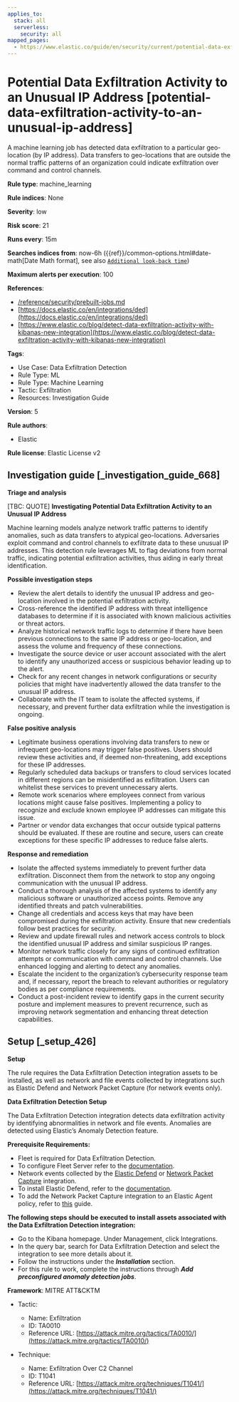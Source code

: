 ```yaml
---
applies_to:
  stack: all
  serverless:
    security: all
mapped_pages:
  - https://www.elastic.co/guide/en/security/current/potential-data-exfiltration-activity-to-an-unusual-ip-address.html
---
```


# Potential Data Exfiltration Activity to an Unusual IP Address [potential-data-exfiltration-activity-to-an-unusual-ip-address]

A machine learning job has detected data exfiltration to a particular geo-location (by IP address). Data transfers to geo-locations that are outside the normal traffic patterns of an organization could indicate exfiltration over command and control channels.

**Rule type**: machine_learning

**Rule indices**: None

**Severity**: low

**Risk score**: 21

**Runs every**: 15m

**Searches indices from**: now-6h ({{ref}}/common-options.html#date-math[Date Math format], see also [`Additional look-back time`](docs-content://solutions/security/detect-and-alert/create-detection-rule.md#rule-schedule))

**Maximum alerts per execution**: 100

**References**:

* [/reference/security/prebuilt-jobs.md](/reference/prebuilt-jobs.md)
* [https://docs.elastic.co/en/integrations/ded](https://docs.elastic.co/en/integrations/ded)
* [https://www.elastic.co/blog/detect-data-exfiltration-activity-with-kibanas-new-integration](https://www.elastic.co/blog/detect-data-exfiltration-activity-with-kibanas-new-integration)

**Tags**:

* Use Case: Data Exfiltration Detection
* Rule Type: ML
* Rule Type: Machine Learning
* Tactic: Exfiltration
* Resources: Investigation Guide

**Version**: 5

**Rule authors**:

* Elastic

**Rule license**: Elastic License v2

## Investigation guide [_investigation_guide_668]

**Triage and analysis**

[TBC: QUOTE]
**Investigating Potential Data Exfiltration Activity to an Unusual IP Address**

Machine learning models analyze network traffic patterns to identify anomalies, such as data transfers to atypical geo-locations. Adversaries exploit command and control channels to exfiltrate data to these unusual IP addresses. This detection rule leverages ML to flag deviations from normal traffic, indicating potential exfiltration activities, thus aiding in early threat identification.

**Possible investigation steps**

* Review the alert details to identify the unusual IP address and geo-location involved in the potential exfiltration activity.
* Cross-reference the identified IP address with threat intelligence databases to determine if it is associated with known malicious activities or threat actors.
* Analyze historical network traffic logs to determine if there have been previous connections to the same IP address or geo-location, and assess the volume and frequency of these connections.
* Investigate the source device or user account associated with the alert to identify any unauthorized access or suspicious behavior leading up to the alert.
* Check for any recent changes in network configurations or security policies that might have inadvertently allowed the data transfer to the unusual IP address.
* Collaborate with the IT team to isolate the affected systems, if necessary, and prevent further data exfiltration while the investigation is ongoing.

**False positive analysis**

* Legitimate business operations involving data transfers to new or infrequent geo-locations may trigger false positives. Users should review these activities and, if deemed non-threatening, add exceptions for these IP addresses.
* Regularly scheduled data backups or transfers to cloud services located in different regions can be misidentified as exfiltration. Users can whitelist these services to prevent unnecessary alerts.
* Remote work scenarios where employees connect from various locations might cause false positives. Implementing a policy to recognize and exclude known employee IP addresses can mitigate this issue.
* Partner or vendor data exchanges that occur outside typical patterns should be evaluated. If these are routine and secure, users can create exceptions for these specific IP addresses to reduce false alerts.

**Response and remediation**

* Isolate the affected systems immediately to prevent further data exfiltration. Disconnect them from the network to stop any ongoing communication with the unusual IP address.
* Conduct a thorough analysis of the affected systems to identify any malicious software or unauthorized access points. Remove any identified threats and patch vulnerabilities.
* Change all credentials and access keys that may have been compromised during the exfiltration activity. Ensure that new credentials follow best practices for security.
* Review and update firewall rules and network access controls to block the identified unusual IP address and similar suspicious IP ranges.
* Monitor network traffic closely for any signs of continued exfiltration attempts or communication with command and control channels. Use enhanced logging and alerting to detect any anomalies.
* Escalate the incident to the organization’s cybersecurity response team and, if necessary, report the breach to relevant authorities or regulatory bodies as per compliance requirements.
* Conduct a post-incident review to identify gaps in the current security posture and implement measures to prevent recurrence, such as improving network segmentation and enhancing threat detection capabilities.


## Setup [_setup_426]

**Setup**

The rule requires the Data Exfiltration Detection integration assets to be installed, as well as network and file events collected by integrations such as Elastic Defend and Network Packet Capture (for network events only).

**Data Exfiltration Detection Setup**

The Data Exfiltration Detection integration detects data exfiltration activity by identifying abnormalities in network and file events. Anomalies are detected using Elastic’s Anomaly Detection feature.

**Prerequisite Requirements:**

* Fleet is required for Data Exfiltration Detection.
* To configure Fleet Server refer to the [documentation](docs-content://reference/ingestion-tools/fleet/fleet-server.md).
* Network events collected by the [Elastic Defend](https://docs.elastic.co/en/integrations/endpoint) or [Network Packet Capture](https://docs.elastic.co/integrations/network_traffic) integration.
* To install Elastic Defend, refer to the [documentation](docs-content://solutions/security/configure-elastic-defend/install-elastic-defend.md).
* To add the Network Packet Capture integration to an Elastic Agent policy, refer to [this](docs-content://reference/ingestion-tools/fleet/add-integration-to-policy.md) guide.

**The following steps should be executed to install assets associated with the Data Exfiltration Detection integration:**

* Go to the Kibana homepage. Under Management, click Integrations.
* In the query bar, search for Data Exfiltration Detection and select the integration to see more details about it.
* Follow the instructions under the ***Installation*** section.
* For this rule to work, complete the instructions through ***Add preconfigured anomaly detection jobs***.

**Framework**: MITRE ATT&CKTM

* Tactic:

    * Name: Exfiltration
    * ID: TA0010
    * Reference URL: [https://attack.mitre.org/tactics/TA0010/](https://attack.mitre.org/tactics/TA0010/)

* Technique:

    * Name: Exfiltration Over C2 Channel
    * ID: T1041
    * Reference URL: [https://attack.mitre.org/techniques/T1041/](https://attack.mitre.org/techniques/T1041/)



